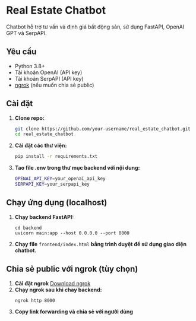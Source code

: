 # Real Estate Chatbot

Chatbot hỗ trợ tư vấn và định giá bất động sản, sử dụng FastAPI, OpenAI GPT và SerpAPI.

## Yêu cầu

- Python 3.8+
- Tài khoản OpenAI (API key)
- Tài khoản SerpAPI (API key)
- [ngrok](https://ngrok.com/) (nếu muốn chia sẻ public)

## Cài đặt

1. **Clone repo:**
   ```bash
   git clone https://github.com/your-username/real_estate_chatbot.git
   cd real_estate_chatbot

2. **Cài đặt các thư viện:**
   ```bash
   pip install -r requirements.txt

3. **Tao file .env trong thư mục backend với nội dung:**
   ```sh
   OPENAI_API_KEY=your_openai_api_key
   SERPAPI_KEY=your_serpapi_key

## Chạy ứng dụng (localhost)

1. **Chạy backend FastAPI:**
    ```baah
   cd backend
   uvicorn main:app --host 0.0.0.0 --port 8000
2. **Chạy file** `frontend/index.html` **bằng trình duyệt để sử dụng giao diện chatbot.**

## Chia sẻ public với ngrok (tùy chọn)

1. **Cài đặt ngrok** [Download ngrok](https://ngrok.com/downloads/windows?tab=download)
2. **Chạy ngrok sau khi chay backend:**
   ```sh
   ngrok http 8000

3. **Copy link forwarding  và chia sẻ với người dùng**
